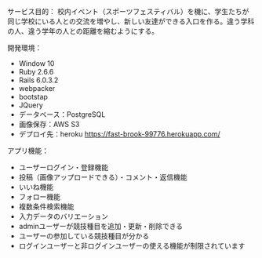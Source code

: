サービス目的：
	校内イベント（スポーツフェスティバル）を機に、学生たちが同じ学校にいる人との交流を増やし、新しい友達ができる入口を作る。違う学科の人、違う学年の人との距離を縮むようにする。

開発環境：
- Window 10
- Ruby 2.6.6
- Rails 6.0.3.2
- webpacker
- bootstap
- JQuery
- データベース：PostgreSQL
- 画像保存：AWS S3
- デプロイ先：heroku 
	https://fast-brook-99776.herokuapp.com/

アプリ機能：
- ユーザーログイン・登録機能
- 投稿（画像アップロードできる）・コメント・返信機能
- いいね機能
- フォロー機能
- 複数条件検索機能
- 入力データのバリエーション
- adminユーザーが競技種目を追加・更新・削除できる
- ユーザーの参加している競技種目が分かる
- ログインユーザーと非ログインユーザーの使える機能が制限されています
